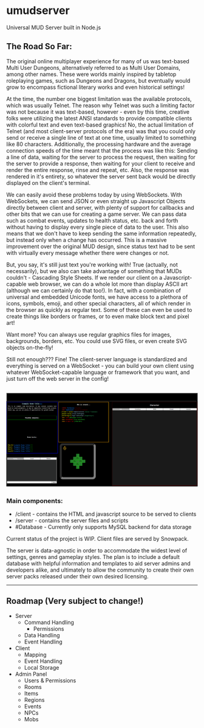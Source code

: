 # umudserver
Universal MUD Server built in Node.js

## The Road So Far:

  The original online multiplayer experience for many of us was text-based Multi User Dungeons, alternatively referred to as Multi User Domains, among other names.  These were worlds mainly inspired by tabletop roleplaying games, such as Dungeons and Dragons, but eventually would grow to encompass fictional literary works and even historical settings!

  At the time, the number one biggest limitation was the available protocols, which was usually Telnet.  The reason why Telnet was such a limiting factor was not because it was text-based, however - even by this time, creative folks were utilizing the latest ANSI standards to provide compatible clients with colorful text and even text-based graphics!  No, the actual limitation of Telnet (and most client-server protocols of the era) was that you could only send or receive a single line of text at one time, usually limited to something like 80 characters.  Additionally, the processing hardware and the average connection speeds of the time meant that the process was like this:  Sending a line of data, waiting for the server to process the request, then waiting for the server to provide a response, then waiting for your client to receive and render the entire response, rinse and repeat, etc.  Also, the response was rendered in it's entirety, so whatever the server sent back would be directly displayed on the client's terminal.  

  We can easily avoid these problems today by using WebSockets.  With WebSockets, we can send JSON or even straight up Javascript Objects directly between client and server, with plenty of support for callbacks and other bits that we can use for creating a game server.  We can pass data such as combat events, updates to health status, etc. back and forth without having to display every single piece of data to the user.  This also means that we don't have to keep sending the same information repeatedly, but instead only when a change has occurred.  This is a massive improvement over the original MUD design, since status text had to be sent with virtually every message whether there were changes or not.

  But, you say, it's still just text you're working with!  True (actually, not necessarily), but we also can take advantage of something that MUDs couldn't - Cascading Style Sheets.  If we render our client on a Javascript-capable web browser, we can do a whole lot more than display ASCII art (although we can certainly do that too!).  In fact, with a combination of universal and embedded Unicode fonts, we have access to a plethora of icons, symbols, emoji, and other special characters, all of which render in the browser as quickly as regular text.  Some of these can even be used to create things like borders or frames, or to even make block text and pixel art!
  
  Want more?  You can always use regular graphics files for images, backgrounds, borders, etc.  You could use SVG files, or even create SVG objects on-the-fly!
  
  Still not enough???  Fine!  The client-server language is standardized and everything is served on a WebSocket - you can build your own client using whatever WebSocket-capable language or framework that you want, and just turn off the web server in the config!
  
  
![Demo Image](umud_demo1.png)
  -----------------------------------------------------------------------------------------------------------------------------------------------------------------

### Main components:
  * /client - contains the HTML and javascript source to be served to clients
  * /server - contains the server files and scripts
  * #Database - Currently only supports MySQL backend for data storage
  
Current status of the project is WIP.  Client files are served by Snowpack.

The server is data-agnostic in order to accommodate the widest level of settings, genres and gameplay styles.  The plan is to include a default database with helpful information and templates to aid server admins and developers alike, and ultimately to allow the community to create their own server packs released under their own desired licensing.

--------------------------------------------------------------------------------------------------------------------------------------------------------------------

## Roadmap (Very subject to change!)

- Server
  - Command Handling
    - Permissions
  - Data Handling
  - Event Handling
- Client
  - Mapping
  - Event Handling
  - Local Storage
- Admin Panel
  - Users & Permissions
  - Rooms
  - Items
  - Regions
  - Events
  - NPCs
  - Mobs
